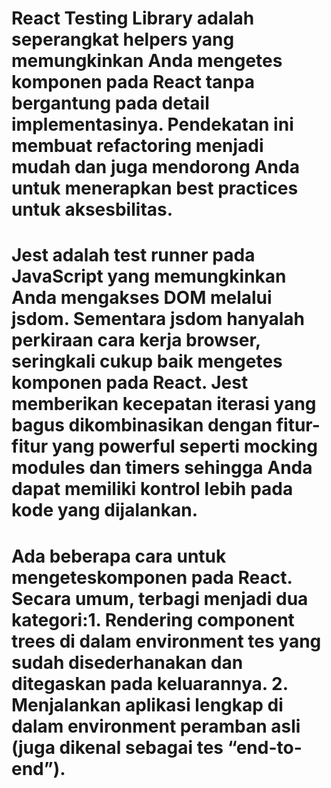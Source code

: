 # React Testing Library adalah seperangkat helpers yang memungkinkan Anda mengetes komponen pada React tanpa bergantung pada detail implementasinya. Pendekatan ini membuat refactoring menjadi mudah dan juga mendorong Anda untuk menerapkan best practices untuk aksesbilitas.
# Jest adalah test runner pada JavaScript yang memungkinkan Anda mengakses DOM melalui jsdom. Sementara jsdom hanyalah perkiraan cara kerja browser, seringkali cukup baik mengetes komponen pada React. Jest memberikan kecepatan iterasi yang bagus dikombinasikan dengan fitur-fitur yang powerful seperti mocking modules dan timers sehingga Anda dapat memiliki kontrol lebih pada kode yang dijalankan.
# Ada beberapa cara untuk mengeteskomponen pada React. Secara umum, terbagi menjadi dua kategori:1. Rendering component trees di dalam environment tes yang sudah disederhanakan dan ditegaskan pada keluarannya. 2. Menjalankan aplikasi lengkap di dalam environment peramban asli (juga dikenal sebagai tes “end-to-end”).